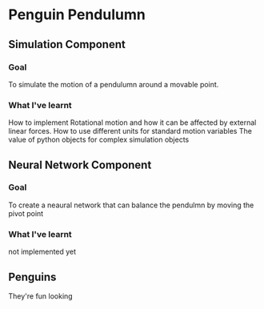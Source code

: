 # Penguin Pendulumn

## Simulation Component

### Goal
To simulate the motion of a pendulumn around a movable point. 

### What I've learnt
How to implement Rotational motion and how it can be affected by external linear forces.
How to use different units for standard motion variables
The value of python objects for complex simulation objects

## Neural Network Component

### Goal
To create a neaural network that can balance the pendulmn by moving the pivot point

### What I've learnt
not implemented yet

## Penguins

They're fun looking


